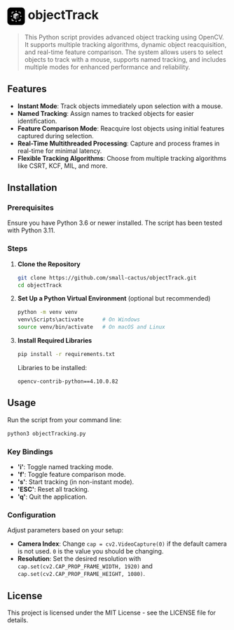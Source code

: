 # <img src="objectTrack.png" width="40" alt="objectTrack" align="top" /> objectTrack
> This Python script provides advanced object tracking using OpenCV. It supports multiple tracking algorithms, dynamic object reacquisition, and real-time feature comparison. The system allows users to select objects to track with a mouse, supports named tracking, and includes multiple modes for enhanced performance and reliability.

## Features
- **Instant Mode**: Track objects immediately upon selection with a mouse.
- **Named Tracking**: Assign names to tracked objects for easier identification.
- **Feature Comparison Mode**: Reacquire lost objects using initial features captured during selection.
- **Real-Time Multithreaded Processing**: Capture and process frames in real-time for minimal latency.
- **Flexible Tracking Algorithms**: Choose from multiple tracking algorithms like CSRT, KCF, MIL, and more.

## Installation

### Prerequisites
Ensure you have Python 3.6 or newer installed. The script has been tested with Python 3.11.

### Steps
1. **Clone the Repository**
   ```bash
   git clone https://github.com/small-cactus/objectTrack.git
   cd objectTrack
   ```

2. **Set Up a Python Virtual Environment** (optional but recommended)
   ```bash
   python -m venv venv
   venv\Scripts\activate      # On Windows
   source venv/bin/activate   # On macOS and Linux
   ```

3. **Install Required Libraries**
   ```bash
   pip install -r requirements.txt
   ```

   Libraries to be installed:
   ```
   opencv-contrib-python==4.10.0.82
   ```

## Usage
Run the script from your command line:
```bash
python3 objectTracking.py
```

### Key Bindings
- **'i'**: Toggle named tracking mode.
- **'f'**: Toggle feature comparison mode.
- **'s'**: Start tracking (in non-instant mode).
- **'ESC'**: Reset all tracking.
- **'q'**: Quit the application.

### Configuration
Adjust parameters based on your setup:
- **Camera Index**: Change `cap = cv2.VideoCapture(0)` if the default camera is not used. `0` is the value you should be changing.
- **Resolution**: Set the desired resolution with `cap.set(cv2.CAP_PROP_FRAME_WIDTH, 1920)` and `cap.set(cv2.CAP_PROP_FRAME_HEIGHT, 1080)`.

## License
This project is licensed under the MIT License - see the LICENSE file for details.
